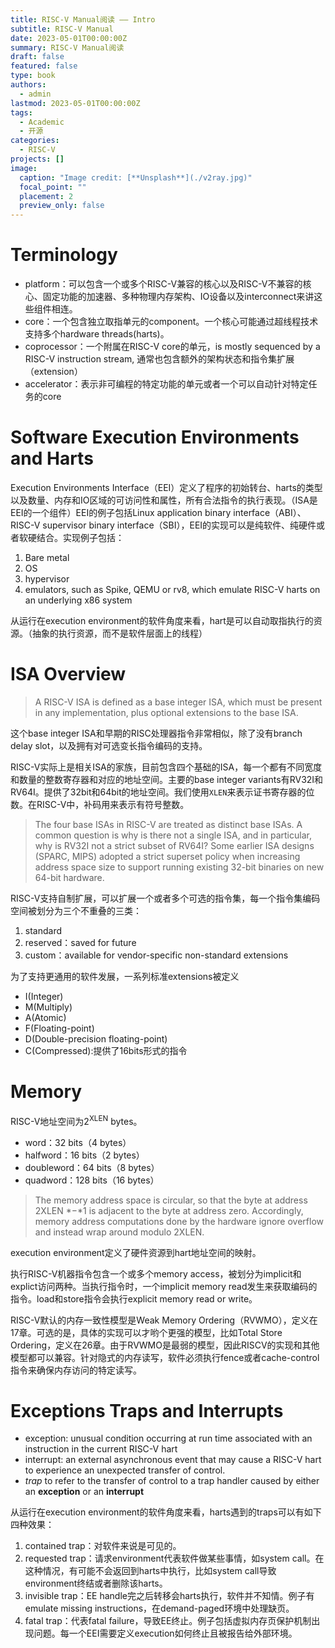 ```yaml
---
title: RISC-V Manual阅读 —— Intro
subtitle: RISC-V Manual
date: 2023-05-01T00:00:00Z
summary: RISC-V Manual阅读 
draft: false
featured: false
type: book
authors:
  - admin
lastmod: 2023-05-01T00:00:00Z
tags:
  - Academic
  - 开源
categories:
  - RISC-V
projects: []
image:
  caption: "Image credit: [**Unsplash**](./v2ray.jpg)"
  focal_point: ""
  placement: 2
  preview_only: false
---
```


# Terminology

* platform：可以包含一个或多个RISC-V兼容的核心以及RISC-V不兼容的核心、固定功能的加速器、多种物理内存架构、IO设备以及interconnect来讲这些组件相连。
* core：一个包含独立取指单元的component。一个核心可能通过超线程技术支持多个hardware threads(harts)。
* coprocessor：一个附属在RISC-V core的单元，is mostly sequenced by a RISC-V instruction stream, 通常也包含额外的架构状态和指令集扩展（extension）
* accelerator：表示非可编程的特定功能的单元或者一个可以自动针对特定任务的core

# Software Execution Environments and Harts

Execution Environments Interface（EEI）定义了程序的初始转台、harts的类型以及数量、内存和IO区域的可访问性和属性，所有合法指令的执行表现。（ISA是EEI的一个组件）EEI的例子包括Linux application binary interface（ABI）、RISC-V supervisor binary interface（SBI），EEI的实现可以是纯软件、纯硬件或者软硬结合。实现例子包括：

1. Bare metal
2. OS
3. hypervisor
4. emulators, such as Spike, QEMU or rv8, which emulate RISC-V harts on an underlying x86 system

从运行在execution environment的软件角度来看，hart是可以自动取指执行的资源。（抽象的执行资源，而不是软件层面上的线程）

# ISA Overview

> A RISC-V ISA is defined as a base integer ISA, which must be present in any implementation, plus
> optional extensions to the base ISA.

这个base integer ISA和早期的RISC处理器指令非常相似，除了没有branch delay slot，以及拥有对可选变长指令编码的支持。

RISC-V实际上是相关ISA的家族，目前包含四个基础的ISA，每一个都有不同宽度和数量的整数寄存器和对应的地址空间。主要的base integer variants有RV32I和RV64I。提供了32bit和64bit的地址空间。我们使用```XLEN```来表示证书寄存器的位数。在RISC-V中，补码用来表示有符号整数。

> The four base ISAs in RISC-V are treated as distinct base ISAs. A common question is why is there not a single ISA, and in particular, why is RV32I not a strict subset of RV64I? Some earlier ISA designs (SPARC, MIPS) adopted a strict superset policy when increasing address space size to support running existing 32-bit binaries on new 64-bit hardware.

RISC-V支持自制扩展，可以扩展一个或者多个可选的指令集，每一个指令集编码空间被划分为三个不重叠的三类：

1. standard
2. reserved：saved for future
3. custom：available for vendor-specific non-standard extensions

为了支持更通用的软件发展，一系列标准extensions被定义

* I(Integer)
* M(Multiply)
* A(Atomic)
* F(Floating-point)
* D(Double-precision floating-point)
* C(Compressed):提供了16bits形式的指令

# Memory

RISC-V地址空间为2<sup>XLEN</sup> bytes。

* word：32 bits（4 bytes）
* halfword：16 bits（2 bytes）
* doubleword：64 bits（8 bytes）
* quadword：128 bits（16 bytes）

> The memory address space is circular, so that the byte at address 2XLEN *−*1 is adjacent to the byte at address zero. Accordingly, memory address computations done by the hardware ignore overflow and instead wrap around modulo 2XLEN.

execution environment定义了硬件资源到hart地址空间的映射。

执行RISC-V机器指令包含一个或多个memory access，被划分为implicit和explict访问两种。当执行指令时，一个implicit memory read发生来获取编码的指令。load和store指令会执行explicit memory read or write。

RISC-V默认的内存一致性模型是Weak Memory Ordering（RVWMO），定义在17章。可选的是，具体的实现可以才哟个更强的模型，比如Total Store Ordering，定义在26章。由于RVWMO是最弱的模型，因此RISCV的实现和其他模型都可以兼容。针对隐式的内存读写，软件必须执行fence或者cache-control指令来确保内存访问的特定读写。

# Exceptions Traps and Interrupts

* exception: unusual condition occurring at run time associated with an instruction in the current RISC-V hart
* interrupt:  an external asynchronous event that may cause a RISC-V hart to experience an unexpected transfer of control.
* *trap* to refer to the transfer of control to a trap handler caused by either an **exception** or an **interrupt**

从运行在execution environment的软件角度来看，harts遇到的traps可以有如下四种效果：

1. contained trap：对软件来说是可见的。
2. requested trap：请求environment代表软件做某些事情，如system call。在这种情况，有可能不会返回到harts中执行，比如system call导致environment终结或者删除该harts。
3. invisible trap：EE handle完之后转移会harts执行，软件并不知情。例子有emulate missing instructions，在demand-paged环境中处理缺页。
4. fatal trap：代表fatal failure，导致EE终止。例子包括虚拟内存页保护机制出现问题。每一个EEI需要定义execution如何终止且被报告给外部环境。

